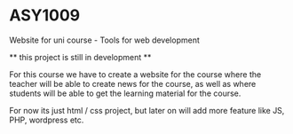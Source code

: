 # ASY1009
Website for uni course - Tools for web development


** this project is still in development **


For this course we have to create a website for the course where the teacher will be able to create news for the course, as well as where students will be able to get the learning material for the course.

For now its just html / css project, but later on will add more feature like JS, PHP, wordpress etc.
